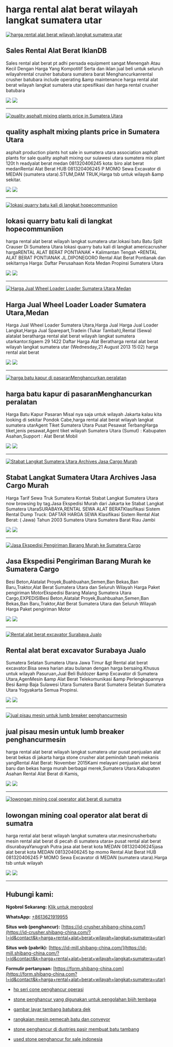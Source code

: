 # harga rental alat berat wilayah langkat sumatera utar

<a href="https://swt.shibang-china.com/?l=id&img&k=harga+rental+alat+berat+wilayah+langkat+sumatera+utar" target="_blank">![harga rental alat berat wilayah langkat sumatera utar](http://static.shibang-china.com/all-800x300/1499.jpg)</a>

## Sales Rental Alat Berat IklanDB
Sales rental alat berat pt adhi persada equipment sangat Menengah Atau Kecil Dengan Harga Yang Kompotitif Serta dan iklan jual beli untuk seluruh wilayahrental crusher batubara sumatera barat Menghancurkanrental crusher batubara include operating &amp maintenance harga rental alat berat wilayah langkat sumatera utar.spesifikasi dan harga rental crusher batubara


<a href="https://whatsapp.shibangsoft.com/WhatsApp.php" target="_blank" title="WhatsApp">![](http://static.shibang-china.com/icon/whatsapp.png)</a> <a href="https://swt.shibang-china.com/?l=id&icon&k=harga+rental+alat+berat+wilayah+langkat+sumatera+utar" target="_blank">![](http://static.shibang-china.com/icon/chat-id.png)</a>

---

<a href="https://swt.shibang-china.com/?l=id&img&k=harga+rental+alat+berat+wilayah+langkat+sumatera+utar" target="_blank">![quality asphalt mixing plants price in Sumatera Utara](http://static.shibang-china.com/all-800x300/224.jpg)</a>

## quality asphalt mixing plants price in Sumatera Utara
asphalt production plants hot sale in sumatera utara association asphalt plants for sale quality asphalt mixing our sulawesi utara sumatera mix plant 120t h readyalat berat medan 081320406245 kota: biro alat berat medanRental Alat Berat HUB 081320406245 P MOMO Sewa Excavator di MEDAN (sumatera utara).STUM,DAM TRUK,Harga tsb untuk wilayah &amp sekitar.


<a href="https://whatsapp.shibangsoft.com/WhatsApp.php" target="_blank" title="WhatsApp">![](http://static.shibang-china.com/icon/whatsapp.png)</a> <a href="https://swt.shibang-china.com/?l=id&icon&k=harga+rental+alat+berat+wilayah+langkat+sumatera+utar" target="_blank">![](http://static.shibang-china.com/icon/chat-id.png)</a>

---

<a href="https://swt.shibang-china.com/?l=id&img&k=harga+rental+alat+berat+wilayah+langkat+sumatera+utar" target="_blank">![lokasi quarry batu kali di langkat hopecommuniion](http://static.shibang-china.com/all-800x300/1331.jpg)</a>

## lokasi quarry batu kali di langkat hopecommuniion
harga rental alat berat wilayah langkat sumatera utar.lokasi batu Batu Split Crauser Di Sumatera Utara lokasi quarry batu kali di langkat americacrusher hargaRENTAL ALAT BERAT PONTIANAK • Kalimantan Tengah •RENTAL ALAT BERAT PONTIANAK JL.DIPONEGORO Rental Alat Berat Pontianak dan sekitarnya Harga: Daftar Perusahaan Kota Medan Propinsi Sumatera Utara


<a href="https://whatsapp.shibangsoft.com/WhatsApp.php" target="_blank" title="WhatsApp">![](http://static.shibang-china.com/icon/whatsapp.png)</a> <a href="https://swt.shibang-china.com/?l=id&icon&k=harga+rental+alat+berat+wilayah+langkat+sumatera+utar" target="_blank">![](http://static.shibang-china.com/icon/chat-id.png)</a>

---

<a href="https://swt.shibang-china.com/?l=id&img&k=harga+rental+alat+berat+wilayah+langkat+sumatera+utar" target="_blank">![Harga Jual Wheel Loader Loader Sumatera Utara,Medan](http://static.shibang-china.com/all-800x300/1201.jpg)</a>

## Harga Jual Wheel Loader Loader Sumatera Utara,Medan
Harga Jual Wheel Loader Sumatera Utara,Harga Jual Harga Jual Loader Langkat,Harga Jual Sparepart,Tradein (Tukar Tambah),Rental (Sewa) alatalat beratharga rental alat berat wilayah langkat sumatera utarkantor.tigaem 29 1422 Daftar Harga Alat Beratharga rental alat berat wilayah langkat sumatera utar (Wednesday,21 August 2013 15:02) harga rental alat berat


<a href="https://whatsapp.shibangsoft.com/WhatsApp.php" target="_blank" title="WhatsApp">![](http://static.shibang-china.com/icon/whatsapp.png)</a> <a href="https://swt.shibang-china.com/?l=id&icon&k=harga+rental+alat+berat+wilayah+langkat+sumatera+utar" target="_blank">![](http://static.shibang-china.com/icon/chat-id.png)</a>

---

<a href="https://swt.shibang-china.com/?l=id&img&k=harga+rental+alat+berat+wilayah+langkat+sumatera+utar" target="_blank">![harga batu kapur di pasaranMenghancurkan peralatan](http://static.shibang-china.com/all-800x300/375.jpg)</a>

## harga batu kapur di pasaranMenghancurkan peralatan
Harga Batu Kapur Pasaran Misal nya saja untuk wilayah Jakarta kalau kita looking di sekitar Pondok Cabe,harga rental alat berat wilayah langkat sumatera utarAgent Tiket Sumatera Utara Pusat Pesawat TerbangHarga tiket,jenis pesawat,Agent tiket wilayah Sumatera Utara (Sumut) : Kabupaten Asahan,Support : Alat Berat Mobil


<a href="https://whatsapp.shibangsoft.com/WhatsApp.php" target="_blank" title="WhatsApp">![](http://static.shibang-china.com/icon/whatsapp.png)</a> <a href="https://swt.shibang-china.com/?l=id&icon&k=harga+rental+alat+berat+wilayah+langkat+sumatera+utar" target="_blank">![](http://static.shibang-china.com/icon/chat-id.png)</a>

---

<a href="https://swt.shibang-china.com/?l=id&img&k=harga+rental+alat+berat+wilayah+langkat+sumatera+utar" target="_blank">![Stabat Langkat Sumatera Utara Archives Jasa Cargo Murah](http://static.shibang-china.com/all-800x300/1027.jpg)</a>

## Stabat Langkat Sumatera Utara Archives Jasa Cargo Murah
Harga Tarif Sewa Truk Sumatera Kontak Stabat Langkat Sumatera Utara now browsing by tag.Jasa Ekspedisi Murah dari Jakarta ke Stabat Langkat Sumatera UtaraSURABAYA,RENTAL SEWA ALAT BERATKlasifikasi Sistem Rental Dump Truck: DAFTAR HARGA SEWA Klasifikasi Sistem Rental Alat Berat: ( Jawa) Tahun 2003 Sumatera Utara Sumatera Barat Riau Jambi


<a href="https://whatsapp.shibangsoft.com/WhatsApp.php" target="_blank" title="WhatsApp">![](http://static.shibang-china.com/icon/whatsapp.png)</a> <a href="https://swt.shibang-china.com/?l=id&icon&k=harga+rental+alat+berat+wilayah+langkat+sumatera+utar" target="_blank">![](http://static.shibang-china.com/icon/chat-id.png)</a>

---

<a href="https://swt.shibang-china.com/?l=id&img&k=harga+rental+alat+berat+wilayah+langkat+sumatera+utar" target="_blank">![Jasa Ekspedisi Pengiriman Barang Murah ke Sumatera Cargo](http://static.shibang-china.com/all-800x300/575.jpg)</a>

## Jasa Ekspedisi Pengiriman Barang Murah ke Sumatera Cargo
Besi Beton,Alatalat Proyek,Buahbuahan,Semen,Ban Bekas,Ban Baru,Traktor,Alat Berat Sumatera Utara dan Seluruh Wilayah Harga Paket pengiriman MotorEkspedisi Barang Malang Sumatera Utara Cargo,EXPEDISIBesi Beton,Alatalat Proyek,Buahbuahan,Semen,Ban Bekas,Ban Baru,Traktor,Alat Berat Sumatera Utara dan Seluruh Wilayah Harga Paket pengiriman Motor


<a href="https://whatsapp.shibangsoft.com/WhatsApp.php" target="_blank" title="WhatsApp">![](http://static.shibang-china.com/icon/whatsapp.png)</a> <a href="https://swt.shibang-china.com/?l=id&icon&k=harga+rental+alat+berat+wilayah+langkat+sumatera+utar" target="_blank">![](http://static.shibang-china.com/icon/chat-id.png)</a>

---

<a href="https://swt.shibang-china.com/?l=id&img&k=harga+rental+alat+berat+wilayah+langkat+sumatera+utar" target="_blank">![Rental alat berat excavator Surabaya Jualo](http://static.shibang-china.com/all-800x300/685.jpg)</a>

## Rental alat berat excavator Surabaya Jualo
Sumatera Selatan Sumatera Utara Jawa Timur &gt Rental alat berat excavator.Bisa sewa harian atau bulanan dengan harga bersaing.Khusus untuk wilayah Pasuruan,Jual Beli Buldozer &amp Excavator di Sumatera Utara,AgenMesin &amp Alat Berat Telekomunikasi &amp Perlengkapannya Besi &amp Baja Sulawesi Utara Sumatera Barat Sumatera Selatan Sumatera Utara Yogyakarta Semua Propinsi.


<a href="https://whatsapp.shibangsoft.com/WhatsApp.php" target="_blank" title="WhatsApp">![](http://static.shibang-china.com/icon/whatsapp.png)</a> <a href="https://swt.shibang-china.com/?l=id&icon&k=harga+rental+alat+berat+wilayah+langkat+sumatera+utar" target="_blank">![](http://static.shibang-china.com/icon/chat-id.png)</a>

---

<a href="https://swt.shibang-china.com/?l=id&img&k=harga+rental+alat+berat+wilayah+langkat+sumatera+utar" target="_blank">![jual pisau mesin untuk lumb breaker penghancurmesin](http://static.shibang-china.com/all-800x300/891.jpg)</a>

## jual pisau mesin untuk lumb breaker penghancurmesin
harga rental alat berat wilayah langkat sumatera utar pusat penjualan alat berat bekas di jakarta harga stone crusher alat pemindah tanah mekanis yangRental Alat Berat: November 2015Kami melayani penjualan alat berat baru dan bekas harga murah berbagai merek,Sumatera Utara.Kabupaten Asahan Rental Alat Berat di Kamis,


<a href="https://whatsapp.shibangsoft.com/WhatsApp.php" target="_blank" title="WhatsApp">![](http://static.shibang-china.com/icon/whatsapp.png)</a> <a href="https://swt.shibang-china.com/?l=id&icon&k=harga+rental+alat+berat+wilayah+langkat+sumatera+utar" target="_blank">![](http://static.shibang-china.com/icon/chat-id.png)</a>

---

<a href="https://swt.shibang-china.com/?l=id&img&k=harga+rental+alat+berat+wilayah+langkat+sumatera+utar" target="_blank">![lowongan mining coal operator alat berat di sumatra](http://static.shibang-china.com/all-800x300/1155.jpg)</a>

## lowongan mining coal operator alat berat di sumatra
harga rental alat berat wilayah langkat sumatera utar.mesincrusherbatu mesin rental alat berat di pecah di sumatera utara» pusat rental alat berat disurabayaYanugrah Putra jasa alat berat kota MEDAN 081320406245jasa alat berat kota MEDAN 081320406245 bp momo Rental Alat Berat HUB 081320406245 P MOMO Sewa Excavator di MEDAN (sumatera utara).Harga tsb untuk wilayah


<a href="https://whatsapp.shibangsoft.com/WhatsApp.php" target="_blank" title="WhatsApp">![](http://static.shibang-china.com/icon/whatsapp.png)</a> <a href="https://swt.shibang-china.com/?l=id&icon&k=harga+rental+alat+berat+wilayah+langkat+sumatera+utar" target="_blank">![](http://static.shibang-china.com/icon/chat-id.png)</a>

---
## Hubungi kami:

**Ngobrol Sekarang:** [Klik untuk mengobrol](https://swt.shibang-china.com?l=id&contact&k=harga+rental+alat+berat+wilayah+langkat+sumatera+utar)

**WhatsApp:**  [+8613621919955](https://whatsapp.shibangsoft.com/WhatsApp.php)

**Situs web (penghancur):** [https://id-crusher.shibang-china.com/](https://id-crusher.shibang-china.com/?l=id&contact&k=harga+rental+alat+berat+wilayah+langkat+sumatera+utar)

**Situs web (pabrik):** [https://id-mill.shibang-china.com/](https://id-mill.shibang-china.com/?l=id&contact&k=harga+rental+alat+berat+wilayah+langkat+sumatera+utar)

**Formulir pertanyaan:** [https://form.shibang-china.com](https://form.shibang-china.com?l=id&contact&k=harga+rental+alat+berat+wilayah+langkat+sumatera+utar)

* [hp seri cone penghancur operasi](../35/hp%20seri%20cone%20penghancur%20operasi.md)

* [stone penghancur yang digunakan untuk pengolahan bijih tembaga](../38/stone%20penghancur%20yang%20digunakan%20untuk%20pengolahan%20bijih%20tembaga.md)

* [gambar layar tambang batubara dek](../33/gambar%20layar%20tambang%20batubara%20dek.md)

* [rangkaian mesin pemecah batu dan conveyor](../38/rangkaian%20mesin%20pemecah%20batu%20dan%20conveyor.md)

* [stone penghancur di dustries pasir membuat batu tambang](../38/stone%20penghancur%20di%20dustries%20pasir%20membuat%20batu%20tambang.md)

* [used stone penghancur for sale indonesia](../40/used%20stone%20penghancur%20for%20sale%20indonesia.md)